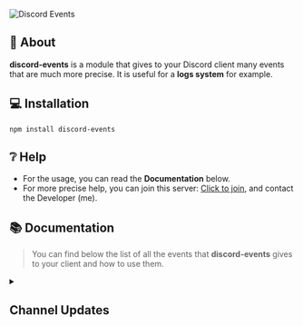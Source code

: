 ![Discord Events](https://i.imgur.com/sKJRQXq.png)

## 📖 About
**discord-events** is a module that gives to your Discord client many events that are much more precise.
It is useful for a **logs system** for example.

## 💻 Installation
```
npm install discord-events
```

## ❔ Help
- For the usage, you can read the **Documentation** below.
-  For more precise help, you can join this server: [Click to join](https://discord.gg/4b3X43JDQs), and contact the Developer  (me).

## 📚 Documentation
> You can find below the list of all the events that **discord-events** gives to your client and how to use them.

<details><summary><h2>Channel Updates</h2></summary>
### channelNameUpdate *(extends channelUpdate)*
📡 Emitted when a channel's name is updated.

| **Parameter** | **Type** | **Description** |
| --- | --- | --- |
| channel | [GuildChannel](https://discord.js.org/#/docs/discord.js/stable/class/GuildChannel) | The channel whose name has been updated. |
| oldName | [String](https://developer.mozilla.org/fr/docs/Web/JavaScript/Reference/Global_Objects/String) | The old channel's name. |
| newName | [String](https://developer.mozilla.org/fr/docs/Web/JavaScript/Reference/Global_Objects/String) | The new channel's name |

**Exemple :**
```js
client.on('channelNameUpdate', (channel, oldName, newName) => {
	console.log(`A channel's name has been updated: "${oldName}" => "${newName}"`);
});
```
---

### channelParentUpdate *(extends channelUpdate)*
📡 Emitted when a channel's parent is updated.

| **Parameter** | **Type** | **Description** |
| --- | --- | --- |
| channel | [GuildChannel](https://discord.js.org/#/docs/discord.js/stable/class/GuildChannel) | The channel whose parent has been updated. |
| oldParent | [CategoryChannel](https://discord.js.org/#/docs/discord.js/stable/class/CategoryChannel) | The old channel's parent. |
| newParent | [CategoryChannel](https://discord.js.org/#/docs/discord.js/stable/class/CategoryChannel) | The new channel's parent. |

**Example :**
```js
client.on('channelParentUpdate', (channel, oldParent, newParent) => {
	console.log(`A channel's parent has been updated: ${oldParent.id} => ${newParent.id}`);
});
```

---

### channelPermissionOverwritesUpdate *(extends channelUpdate)*
📡 Emitted when the permissions of a channel are updated.

| **Parameter** | **Type** | **Description** |
| --- | --- | --- |
| channel | [GuildChannel](https://discord.js.org/#/docs/discord.js/stable/class/GuildChannel) | The channel whose permissions have been updated. |
| oldPermissions | [PermissionOverwrites](https://discord.js.org/#/docs/discord.js/stable/class/PermissionOverwrites) | The old channel's permissions. |
| newPermissions | [PermissionOverwrites](https://discord.js.org/#/docs/discord.js/stable/class/PermissionOverwrites) | The new channel's permissions. |

**Example :**
```js
client.on('channelPermissionOverwritesUpdate', (channel, oldPermissions, newPermissions) => {
	console.log('The permissions of a channel have been updated :');
	console.log(oldPermissions, newPermissions);
});
```

---

### channelNsfwStateUpdate *(extends channelUpdate)*
📡 Emitted when someone enable/disable the "Age-Restricted Channel" option for a channel.

| **Parameter** | **Type** | **Description** |
| --- | --- | --- |
| channel | [BaseGuildTextChannel](https://discord.js.org/#/docs/discord.js/stable/class/BaseGuildTextChannel) | The channel whose NSFW state has been updated. |
| nsfw | [Boolean](https://developer.mozilla.org/fr/docs/Web/JavaScript/Reference/Global_Objects/Boolean) | `true` if the channel is now NSFW, `false` otherwise. |

**Example :**
```js
client.on('channelNsfwStateUpdate', (channel, nsfw) => {
	console.log(`NSFW state has been ${nsfw ? 'enabled' : 'disabled'} in a channel.`);
});
```

---

### channelRateLimitUpdate *(extends channelUpdate)*
📡Emitted when a channel's slowmode is updated.

| **Parameter** | **Type** | **Description** |
| --- | --- | --- |
| channel | [BaseGuildTextChannel](https://discord.js.org/#/docs/discord.js/stable/class/BaseGuildTextChannel) | The channel whose slowmode has been updated. |
| oldRateLimit | [Number](https://developer.mozilla.org/en-US/docs/Web/JavaScript/Reference/Global_Objects/Number) | The old channel's slowmode (in seconds). |
| newRateLimit | [Number](https://developer.mozilla.org/en-US/docs/Web/JavaScript/Reference/Global_Objects/Number) | The new channel's slowmode (in seconds). |

**Example :**
```js
client.on('channelRateLimitUpdate', (channel, oldRateLimit, newRateLimit) => {
	console.log(`A channel's slowmode has been updated: ${oldRateLimit} => ${newRateLimit}`);
});
```

---

### channelTopicUpdate *(extends channelUpdate)*
📡 Emitted when a channel's topic is updated.

| **Parameter** | **Type** | **Description** |
| --- | --- | --- |
| channel | [BaseGuildTextChannel](https://discord.js.org/#/docs/discord.js/stable/class/BaseGuildTextChannel) | The channel whose topic has been updated. |
| oldTopic | [String](https://developer.mozilla.org/fr/docs/Web/JavaScript/Reference/Global_Objects/String) | The old channel's topic. |
| newTopic | [String](https://developer.mozilla.org/fr/docs/Web/JavaScript/Reference/Global_Objects/String) | The new channel's topic. |

**Example :**
```js
client.on('channelTopicUpdate', (channel, oldTopic, newTopic) => {
	console.log(`A channel's topic has been updated: "${oldTopic}" => "${newTopic}"`);
});
```

---

### channelRtcRegionUpdate *(extends channelUpdate)*
📡 Emitted when a voice channel's RTC region is updated.

| **Parameter** | **Type** | **Description** |
| --- | --- | --- |
| channel | [BaseGuildVoiceChannel](https://discord.js.org/#/docs/discord.js/stable/class/BaseGuildVoiceChannel) | The voice channel whose RTC region has been updated. |
| oldRtcRegion | [String](https://developer.mozilla.org/en-US/docs/Web/JavaScript/Reference/Global_Objects/String) | The old channel's RTC region. |
| newRtcRegion | [String](https://developer.mozilla.org/en-US/docs/Web/JavaScript/Reference/Global_Objects/String) | The new channel's RTC region |

**Example :**
```js
client.on('channelRtcRegionUpdate', (channel, oldRtcRegion, newRtcRegion) => {
	console.log(`A voice channel's RTC region has been updated: "${oldRtcRegion}" => "${newRtcRegion}"`);
});
```

---

### channelUserLimitUpdate *(extends channelUpdate)*
📡 Emitted when a voice channel's user limit is updated.

| **Parameter** | **Type** | **Description** |
| --- | --- | --- |
| channel | [BaseGuildVoiceChannel](https://discord.js.org/#/docs/discord.js/stable/class/BaseGuildVoiceChannel) | The voice channel whose user limit has been updated. |
| oldUserLimit | [Number](https://developer.mozilla.org/en-US/docs/Web/JavaScript/Reference/Global_Objects/Number) | The old channel's user limit. |
| newUserLimit | [Number](https://developer.mozilla.org/en-US/docs/Web/JavaScript/Reference/Global_Objects/Number) | The new channel's user limit. |

**Example :**
```js
client.on('channelUserLimitUpdate', (channel, oldUserLimit, newUserLimit) => {
	console.log(`A voice channel's user limit has been updated: ${oldUserLimit} => ${newUserLimit}`);
});
```

---

### channelBitrateUpdate *(extends channelUpdate)*
📡 Emitted when a voice channel's bitrate is updated.

| **Parameter** | **Type** | **Description** |
| --- | --- | --- |
| channel | [BaseGuildVoiceChannel](https://discord.js.org/#/docs/discord.js/stable/class/BaseGuildVoiceChannel) | The voice channel whose bitrate has been updated. |
| oldBitrate | [Number](https://developer.mozilla.org/en-US/docs/Web/JavaScript/Reference/Global_Objects/Number) | The old channel's bitrate. |
| newBitrate | [Number](https://developer.mozilla.org/en-US/docs/Web/JavaScript/Reference/Global_Objects/Number) | The new channel's bitrate. |

**Example :**
```js
client.on('channelBitrateUpdate', (channel, oldBitrate, newBitrate) => {
	console.log(`A voice channel's bitrate has been updated: ${oldBitrate} => ${newBitrate}`);
});
```
</details>
